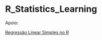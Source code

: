 # R_Statistics_Learning

Apoio:

<a href="https://www.youtube.com/watch?v=E2bYIb81q4A">Regressão Linear Simples no R</a>

